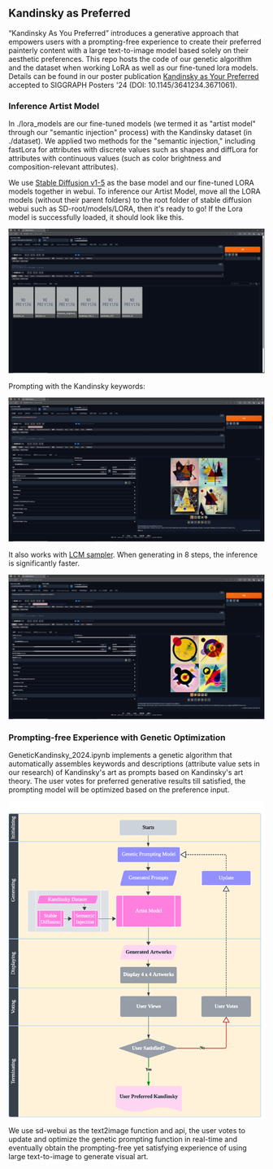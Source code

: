 ## Kandinsky as Preferred

“Kandinsky As You Preferred” introduces a generative approach that empowers users with a prompting-free experience to create their preferred painterly content with a large text-to-image model based solely on their aesthetic preferences. This repo hosts the code of our genetic algorithm and the dataset when working LoRA as well as our fine-tuned lora models. Details can be found in our poster publication [Kandinsky as Your Preferred](https://arix.org) accepted to SIGGRAPH Posters '24 (DOI: 10.1145/3641234.3671061).

### Inference Artist Model

In ./lora_models are our fine-tuned models (we termed it as "artist model" through our "semantic injection" process) with the Kandinsky dataset (in ./dataset). We applied two methods for the "semantic injection," including fastLora for attributes with discrete values such as shapes and diffLora for attributes with continuous values (such as color brightness and composition-relevant attributes). 

We use [Stable Diffusion v1-5](https://huggingface.co/runwayml/stable-diffusion-v1-5) as the base model and our fine-tuned LORA models together in webui. To inference our Artist Model, move all the LORA models (without their parent folders) to the root folder of stable diffusion webui such as SD-root/models/LORA, then it's ready to go! If the Lora model is successfully loaded, it should look like this.

![Screenshot](./imgs/2.png)

<!-- https://github.com/0xbitches/sd-webui-lcm -->

<!-- https://comfyanonymous.github.io/ComfyUI_examples/inpaint/ -->

Prompting with the Kandinsky keywords:

![Screenshot](./imgs/3.jpg)

It also works with [LCM sampler](https://huggingface.co/latent-consistency/lcm-lora-sdv1-5/blob/main/pytorch_lora_weights.safetensors). When generating in 8 steps, the inference is significantly faster.  

![Screenshot](./imgs/4.jpg)

### Prompting-free Experience with Genetic Optimization

GeneticKandinsky_2024.ipynb implements a genetic algorithm that automatically assembles keywords and descriptions (attribute value sets in our research) of Kandinsky's art as prompts based on Kandinsky's art theory. The user votes for preferred generative results till satisfied, the prompting model will be optimized based on the preference input.  

![diagram](./imgs/flowchart.jpg)

We use sd-webui as the text2image function and api, the user votes to update and optimize the genetic prompting function in real-time and eventually obtain the prompting-free yet satisfying experience of using large text-to-image to generate visual art.